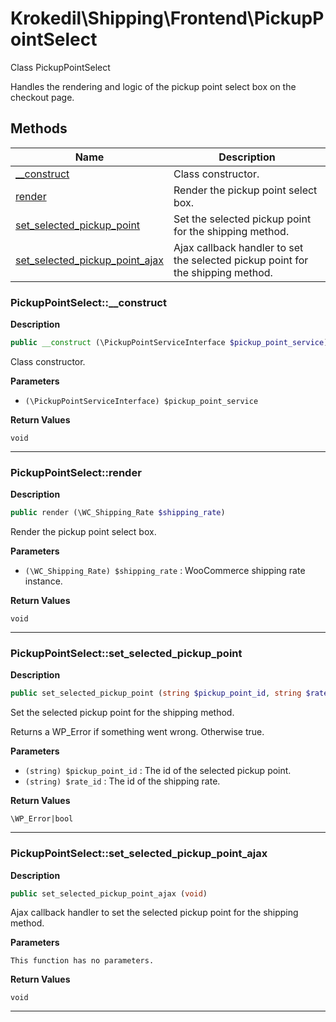 # Krokedil\Shipping\Frontend\PickupPointSelect  

Class PickupPointSelect

Handles the rendering and logic of the pickup point select box on the checkout page.  





## Methods

| Name | Description |
|------|-------------|
|[__construct](#pickuppointselect__construct)|Class constructor.|
|[render](#pickuppointselectrender)|Render the pickup point select box.|
|[set_selected_pickup_point](#pickuppointselectset_selected_pickup_point)|Set the selected pickup point for the shipping method.|
|[set_selected_pickup_point_ajax](#pickuppointselectset_selected_pickup_point_ajax)|Ajax callback handler to set the selected pickup point for the shipping method.|




### PickupPointSelect::__construct  

**Description**

```php
public __construct (\PickupPointServiceInterface $pickup_point_service)
```

Class constructor. 

 

**Parameters**

* `(\PickupPointServiceInterface) $pickup_point_service`

**Return Values**

`void`




<hr />


### PickupPointSelect::render  

**Description**

```php
public render (\WC_Shipping_Rate $shipping_rate)
```

Render the pickup point select box. 

 

**Parameters**

* `(\WC_Shipping_Rate) $shipping_rate`
: WooCommerce shipping rate instance.  

**Return Values**

`void`




<hr />


### PickupPointSelect::set_selected_pickup_point  

**Description**

```php
public set_selected_pickup_point (string $pickup_point_id, string $rate_id)
```

Set the selected pickup point for the shipping method. 

Returns a WP_Error if something went wrong. Otherwise true. 

**Parameters**

* `(string) $pickup_point_id`
: The id of the selected pickup point.  
* `(string) $rate_id`
: The id of the shipping rate.  

**Return Values**

`\WP_Error|bool`




<hr />


### PickupPointSelect::set_selected_pickup_point_ajax  

**Description**

```php
public set_selected_pickup_point_ajax (void)
```

Ajax callback handler to set the selected pickup point for the shipping method. 

 

**Parameters**

`This function has no parameters.`

**Return Values**

`void`




<hr />

